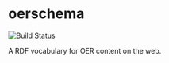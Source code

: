 # oerschema
[![Build Status](https://travis-ci.org/open-curriculum/oerschema.svg?branch=master)](https://travis-ci.org/open-curriculum/oerschema)

A RDF vocabulary for OER content on the web.
